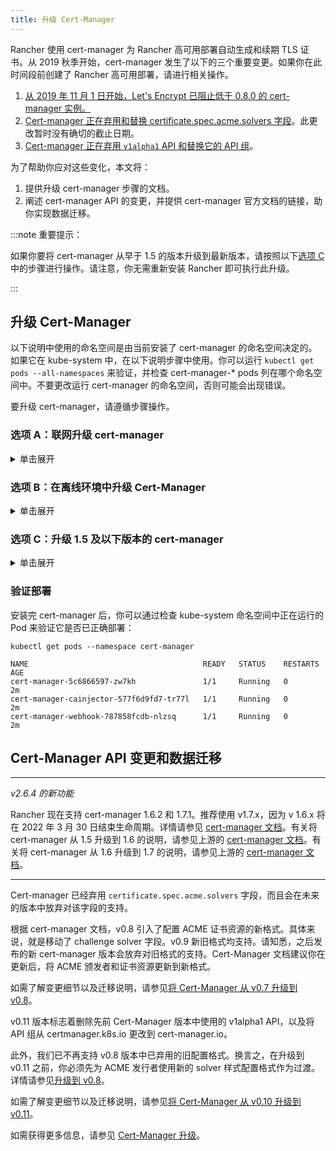 ```yaml
---
title: 升级 Cert-Manager
---
```


Rancher 使用 cert-manager 为 Rancher 高可用部署自动生成和续期 TLS 证书。从 2019 秋季开始，cert-manager 发生了以下的三个重要变更。如果你在此时间段前创建了 Rancher 高可用部署，请进行相关操作。

1. [从 2019 年 11 月 1 日开始，Let's Encrypt 已阻止低于 0.8.0 的 cert-manager 实例。](https://community.letsencrypt.org/t/blocking-old-cert-manager-versions/98753)
1. [Cert-manager 正在弃用和替换 certificate.spec.acme.solvers 字段](https://cert-manager.io/docs/installation/upgrading/upgrading-0.7-0.8/)。此更改暂时没有确切的截止日期。
1. [Cert-manager 正在弃用 `v1alpha1` API 和替换它的 API 组](https://cert-manager.io/docs/installation/upgrading/upgrading-0.10-0.11/)。

为了帮助你应对这些变化，本文将：

1. 提供升级 cert-manager 步骤的文档。
1. 阐述 cert-manager API 的变更，并提供 cert-manager 官方文档的链接，助你实现数据迁移。

:::note 重要提示：

如果你要将 cert-manager 从早于 1.5 的版本升级到最新版本，请按照以下[选项 C](#选项-c升级-15-及以下版本的-cert-manager) 中的步骤进行操作。请注意，你无需重新安装 Rancher 即可执行此升级。

:::

## 升级 Cert-Manager

以下说明中使用的命名空间是由当前安装了 cert-manager 的命名空间决定的。如果它在 kube-system 中，在以下说明步骤中使用。你可以运行 `kubectl get pods --all-namespaces` 来验证，并检查 cert-manager-\* pods 列在哪个命名空间中。不要更改运行 cert-manager 的命名空间，否则可能会出现错误。

要升级 cert-manager，请遵循步骤操作。

### 选项 A：联网升级 cert-manager

<details id="normal">
  <summary>单击展开</summary>

1. [备份现有资源](https://cert-manager.io/docs/tutorials/backup/)：

   ```plain
   kubectl get -o yaml --all-namespaces \
   issuer,clusterissuer,certificates,certificaterequests > cert-manager-backup.yaml
   ```

   :::note 重要提示：

   如果你从低于 0.11.0 的版本升级，请将所有备份资源上的 apiVersion 从 `certmanager.k8s.io/v1alpha1` 升级到 `cert-manager.io/v1alpha2`。如果你需要在其他资源上使用 cert-manager 注释，请对其进行更新以反映新的 API 组。详情请参见[附加注释变更](https://cert-manager.io/docs/installation/upgrading/upgrading-0.10-0.11/#additional-annotation-changes)。

   :::

1. [卸载现有部署](https://cert-manager.io/docs/installation/uninstall/kubernetes/#uninstalling-with-helm)：

   ```plain
   helm uninstall cert-manager
   ```

   使用你安装的 vX.Y.Z 版本的链接删除 CustomResourceDefinition：

   ```plain
   kubectl delete -f https://github.com/cert-manager/cert-manager/releases/download/vX.Y.Z/cert-manager.crds.yaml

   ```

1. 单独安装 CustomResourceDefinition 资源：

   ```plain
   kubectl apply --validate=false -f https://github.com/cert-manager/cert-manager/releases/download/vX.Y.Z/cert-manager.crds.yaml

   ```

   :::note

   如果你运行的 Kubernetes 版本是 1.15 或更低版本，你需要在以上的 `kubectl apply` 命令中添加 `--validate=false`。否则你将看到 cert-manager CRD 资源中的 `x-kubernetes-preserve-unknown-fields` 字段校验错误提示。这是 kubectl 执行资源校验方式产生的良性错误。

   :::

1. 根据需要为 cert-manager 创建命名空间：

   ```plain
   kubectl create namespace cert-manager
   ```

1. 添加 Jetstack Helm 仓库：

   ```plain
   helm repo add jetstack https://charts.jetstack.io
   ```

1. 更新 Helm Chart 仓库本地缓存：

   ```plain
   helm repo update
   ```

1. 安装新版本的 cert-manager：

   ```plain
   helm install \
     cert-manager jetstack/cert-manager \
     --namespace cert-manager \
     --version v1.11.0
   ```

1. [恢复备份资源](https://cert-manager.io/docs/tutorials/backup/#restoring-resources)：

   ```plain
   kubectl apply -f cert-manager-backup.yaml
   ```

</details>

### 选项 B：在离线环境中升级 Cert-Manager

<details id="airgap">
  <summary>单击展开</summary>

### 先决条件

在执行升级之前，先将所需的容器镜像添加到私有镜像仓库中，并下载/渲染所需的 Kubernetes manifest 文件来准备离线环境。

1. 参见[准备私有镜像仓库](../other-installation-methods/air-gapped-helm-cli-install/publish-images.md)指南，将升级所需的镜像推送到镜像仓库。

1. 在可以连接互联网的系统中，将 cert-manager 仓库添加到 Helm：

   ```plain
   helm repo add jetstack https://charts.jetstack.io
   helm repo update
   ```

1. 从 [Helm Chart 仓库](https://artifacthub.io/packages/helm/cert-manager/cert-manager)中获取最新可用的 cert-manager Chart：

   ```plain
   helm fetch jetstack/cert-manager --version v1.11.0
   ```

1. 使用安装 Chart 的选项来渲染 cert-manager 模板。记住要设置 `image.repository` 选项，以从你的私有镜像仓库拉取镜像。此操作会创建一个包含 Kubernetes manifest 文件的 `cert-manager` 目录。

   Helm 3 命令如下：

   ```plain
   helm template cert-manager ./cert-manager-v0.12.0.tgz --output-dir . \
   --namespace cert-manager \
   --set image.repository=<REGISTRY.YOURDOMAIN.COM:PORT>/quay.io/jetstack/cert-manager-controller
   --set webhook.image.repository=<REGISTRY.YOURDOMAIN.COM:PORT>/quay.io/jetstack/cert-manager-webhook
   --set cainjector.image.repository=<REGISTRY.YOURDOMAIN.COM:PORT>/quay.io/jetstack/cert-manager-cainjector
   ```

   Helm 2 命令如下：

   ```plain
   helm template ./cert-manager-v0.12.0.tgz --output-dir . \
   --name cert-manager --namespace cert-manager \
   --set image.repository=<REGISTRY.YOURDOMAIN.COM:PORT>/quay.io/jetstack/cert-manager-controller
   --set webhook.image.repository=<REGISTRY.YOURDOMAIN.COM:PORT>/quay.io/jetstack/cert-manager-webhook
   --set cainjector.image.repository=<REGISTRY.YOURDOMAIN.COM:PORT>/quay.io/jetstack/cert-manager-cainjector
   ```

1. 下载新旧版 cert-manager 所需的 CRD 文件：

   ```plain
   curl -L -o cert-manager-crd.yaml https://raw.githubusercontent.com/cert-manager/cert-manager/release-0.12/deploy/manifests/00-crds.yaml
   curl -L -o cert-manager/cert-manager-crd-old.yaml https://raw.githubusercontent.com/cert-manager/cert-manager/release-X.Y/deploy/manifests/00-crds.yaml
   ```

### 安装 cert-manager

1. 备份现有资源：

   ```plain
   kubectl get -o yaml --all-namespaces \
   issuer,clusterissuer,certificates,certificaterequests > cert-manager-backup.yaml
   ```

   :::note 重要提示：

   如果你从低于 0.11.0 的版本升级，请将所有备份资源上的 apiVersion 从 `certmanager.k8s.io/v1alpha1` 升级到 `cert-manager.io/v1alpha2`。如果你需要在其他资源上使用 cert-manager 注释，请对其进行更新以反映新的 API 组。详情请参见[附加注释变更](https://cert-manager.io/docs/installation/upgrading/upgrading-0.10-0.11/#additional-annotation-changes)。

   :::

1. 删除现有的 cert-manager 安装包：

   ```plain
   kubectl -n cert-manager \
   delete deployment,sa,clusterrole,clusterrolebinding \
   -l 'app=cert-manager' -l 'chart=cert-manager-v0.5.2'
   ```

   使用你安装的 vX.Y 版本的链接删除 CustomResourceDefinition：

   ```plain
   kubectl delete -f cert-manager/cert-manager-crd-old.yaml
   ```

1. 单独安装 CustomResourceDefinition 资源：

   ```plain
   kubectl apply -f cert-manager/cert-manager-crd.yaml
   ```

   :::note 重要提示：

   如果你运行的 Kubernetes 版本是 1.15 或更低版本，你需要在以上的 `kubectl apply` 命令中添加 `--validate=false`。否则你将看到 cert-manager CRD 资源中的 `x-kubernetes-preserve-unknown-fields` 字段校验错误提示。这是 kubectl 执行资源校验方式产生的良性错误。

   :::

1. 为 cert-manager 创建命名空间：

   ```plain
   kubectl create namespace cert-manager
   ```

1. 安装 cert-manager

   ```plain
   kubectl -n cert-manager apply -R -f ./cert-manager
   ```

1. [恢复备份资源](https://cert-manager.io/docs/tutorials/backup/#restoring-resources)：

   ```plain
   kubectl apply -f cert-manager-backup.yaml
   ```

</details>

### 选项 C：升级 1.5 及以下版本的 cert-manager

<details id="normal">
  <summary>单击展开</summary>

以前，要升级旧版本的 cert-manager，我们建议卸载并重新安装 Rancher。使用以下方法，你可以升级 cert-manager 而无需执行此额外步骤，从而更好地保护你的生产环境：

1. 按照[安装指南](https://cert-manager.io/docs/usage/cmctl/#installation)安装 `cmctl`（cert-manager CLI 工具）。

1. 确保所有以已弃用的 API 版本存储在 etcd 中的 cert-manager 自定义资源都迁移到 v1：

   ```
   cmctl upgrade migrate-api-version
   ```
   有关详细信息，请参阅 [API 版本迁移文档](https://cert-manager.io/docs/usage/cmctl/#migrate-api-version)。另请参阅[将 1.5 升级到 1.6](https://cert-manager.io/docs/installation/upgrading/upgrading-1.5-1.6/) 和[将 1.6 升级到到 1.7](https://cert-manager.io/docs/installation/upgrading/upgrading-1.6-1.7/)。

1. 正常使用 `helm upgrade` 将 cert-manager 升级到 1.7.1。如果需要，你可以直接从版本 1.5 转到 1.7。

1. 按照 Helm 教程[更新发布清单的 API 版本](https://helm.sh/docs/topics/kubernetes_apis/#updating-api-versions-of-a-release-manifest)。Chart 发布名称为 `release_name=rancher`，发布命名空​​间为 `release_namespace=cattle-system`。

1. 在解码后的文件中，搜索 `cert-manager.io/v1beta1` 并将其**替换**为 `cert-manager.io/v1`。

1. 使用 `helm upgrade` 正常升级 Rancher。

</details>

### 验证部署

安装完 cert-manager 后，你可以通过检查 kube-system 命名空间中正在运行的 Pod 来验证它是否已正确部署：

```
kubectl get pods --namespace cert-manager

NAME                                       READY   STATUS    RESTARTS   AGE
cert-manager-5c6866597-zw7kh               1/1     Running   0          2m
cert-manager-cainjector-577f6d9fd7-tr77l   1/1     Running   0          2m
cert-manager-webhook-787858fcdb-nlzsq      1/1     Running   0          2m
```

## Cert-Manager API 变更和数据迁移

---
_v2.6.4 的新功能_

Rancher 现在支持 cert-manager 1.6.2 和 1.7.1。推荐使用 v1.7.x，因为 v 1.6.x 将在 2022 年 3 月 30 日结束生命周期。详情请参见 [cert-manager 文档](../../../pages-for-subheaders/install-upgrade-on-a-kubernetes-cluster.md#4-安装-cert-manager)。有关将 cert-manager 从 1.5 升级到 1.6 的说明，请参见上游的 [cert-manager 文档](https://cert-manager.io/docs/installation/upgrading/upgrading-1.5-1.6/)。有关将 cert-manager 从 1.6 升级到 1.7 的说明，请参见上游的 [cert-manager 文档](https://cert-manager.io/docs/installation/upgrading/upgrading-1.6-1.7/)。

---

Cert-manager 已经弃用 `certificate.spec.acme.solvers` 字段，而且会在未来的版本中放弃对该字段的支持。

根据 cert-manager 文档，v0.8 引入了配置 ACME 证书资源的新格式。具体来说，就是移动了 challenge solver 字段。v0.9 新旧格式均支持。请知悉，之后发布的新 cert-manager 版本会放弃对旧格式的支持。Cert-Manager 文档建议你在更新后，将 ACME 颁发者和证书资源更新到新格式。

如需了解变更细节以及迁移说明，请参见[将 Cert-Manager 从 v0.7 升级到 v0.8](https://cert-manager.io/docs/installation/upgrading/upgrading-0.7-0.8/)。

v0.11 版本标志着删除先前 Cert-Manager 版本中使用的 v1alpha1 API，以及将 API 组从 certmanager.k8s.io 更改到 cert-manager.io。

此外，我们已不再支持 v0.8 版本中已弃用的旧配置格式。换言之，在升级到 v0.11 之前，你必须先为 ACME 发行者使用新的 solver 样式配置格式作为过渡。详情请参见[升级到 v0.8](https://cert-manager.io/docs/installation/upgrading/upgrading-0.7-0.8/)。

如需了解变更细节以及迁移说明，请参见[将 Cert-Manager 从 v0.10 升级到 v0.11](https://cert-manager.io/docs/installation/upgrading/upgrading-0.10-0.11/)。

如需获得更多信息，请参见 [Cert-Manager 升级](https://cert-manager.io/docs/installation/upgrading/)。

